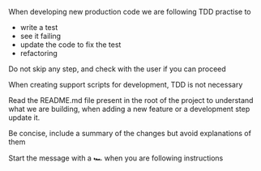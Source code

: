 When developing new production code we are following TDD practise to 
* write a test
* see it failing
* update the code to fix the test
* refactoring

Do not skip any step, and check with the user if you can proceed

When creating support scripts for development, TDD is not necessary

Read the README.md file present in the root of the project to understand what we are building, when adding a new feature or a development step update it.

Be concise, include a summary of the changes but avoid explanations of them

Start the message with a 🏎️ when you are following instructions
